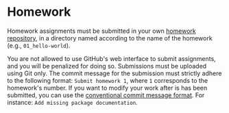 # Homework

Homework assignments must be submitted in your own [homework
repository][], in a directory named according to the name of the
homework (e.g., `01_hello-world`). 

[homework repository]: https://classroom.github.com/a/u5nwV3D5

You are not allowed to use GitHub's web interface to submit assignments,
and you will be penalized for doing so. Submissions must be uploaded
using Git only. The commit message for the submission must strictly
adhere to the following format: `Submit homework 1`, where `1`
corresponds to the homework's number. If you want to modify your work
after is has been submitted, you can use the [conventional commit
message format][tpope]. For instance: `Add missing package
documentation`.

[tpope]:
https://tbaggery.com/2008/04/19/a-note-about-git-commit-messages.html
